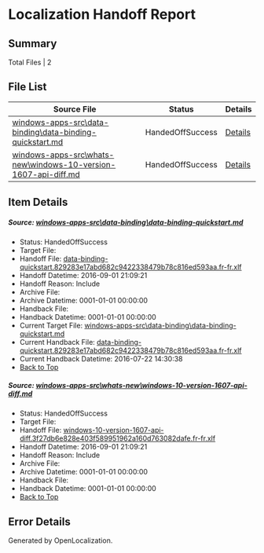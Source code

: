 # <a name='report-top'></a> Localization Handoff Report

## Summary
 Total Files | 2

## File List
 Source File | Status | Details 
 ----------- | ------ | ------- 
 [windows-apps-src\data-binding\data-binding-quickstart.md](https://github.com/Microsoft/windows-apps/blob/e89580ef62d5d6ae095aa27628181181aaac9666/windows-apps-src/data-binding/data-binding-quickstart.md) | HandedOffSuccess | [Details](#d452751fd4ab0cc422c3eae94507923440ec45df3205)
 [windows-apps-src\whats-new\windows-10-version-1607-api-diff.md](https://github.com/Microsoft/windows-apps/blob/8b64cb00c5c06e6dc5a8ee4751e45ba1a5c1e65e/windows-apps-src/whats-new/windows-10-version-1607-api-diff.md) | HandedOffSuccess | [Details](#20e3a37428f2c4c918d0b6f10dfca2e6f02cf41b7998)

## Item Details
##### <a name='d452751fd4ab0cc422c3eae94507923440ec45df3205'></a> Source: [windows-apps-src\data-binding\data-binding-quickstart.md](https://github.com/Microsoft/windows-apps/blob/e89580ef62d5d6ae095aa27628181181aaac9666/windows-apps-src/data-binding/data-binding-quickstart.md)
* Status: HandedOffSuccess
* Target File: 
* Handoff File: [data-binding-quickstart.829283e17abd682c9422338479b78c816ed593aa.fr-fr.xlf](https://github.com/Microsoft/WDG.handoff/blob/8ae540c4fd3365cefec877a9311385f574e972ad/ol-handoff/Microsoft/windows-apps.fr-fr/master/data-binding-quickstart.829283e17abd682c9422338479b78c816ed593aa.fr-fr.xlf)
* Handoff Datetime: 2016-09-01 21:09:21
* Handoff Reason: Include
* Archive File: 
* Archive Datetime: 0001-01-01 00:00:00
* Handback File: 
* Handback Datetime: 0001-01-01 00:00:00
* Current Target File: [windows-apps-src\data-binding\data-binding-quickstart.md](https://github.com/Microsoft/windows-apps.fr-fr/blob/402eb0dc49711783fdbd768a93aa5456388b34d9/windows-apps-src/data-binding/data-binding-quickstart.md)
* Current Handback File: [data-binding-quickstart.829283e17abd682c9422338479b78c816ed593aa.fr-fr.xlf](https://github.com/Microsoft/WDG.handback/blob/e8019a4155f189676550d9d336a37921a9040b0d/ol-handback/Microsoft/windows-apps.fr-fr/master/data-binding-quickstart.829283e17abd682c9422338479b78c816ed593aa.fr-fr.xlf)
* Current Handback Datetime: 2016-07-22 14:30:38
* [Back to Top](#report-top)

##### <a name='20e3a37428f2c4c918d0b6f10dfca2e6f02cf41b7998'></a> Source: [windows-apps-src\whats-new\windows-10-version-1607-api-diff.md](https://github.com/Microsoft/windows-apps/blob/8b64cb00c5c06e6dc5a8ee4751e45ba1a5c1e65e/windows-apps-src/whats-new/windows-10-version-1607-api-diff.md)
* Status: HandedOffSuccess
* Target File: 
* Handoff File: [windows-10-version-1607-api-diff.3f27db6e828e403f589951962a160d763082dafe.fr-fr.xlf](https://github.com/Microsoft/WDG.handoff/blob/8ae540c4fd3365cefec877a9311385f574e972ad/ol-handoff/Microsoft/windows-apps.fr-fr/master/windows-10-version-1607-api-diff.3f27db6e828e403f589951962a160d763082dafe.fr-fr.xlf)
* Handoff Datetime: 2016-09-01 21:09:21
* Handoff Reason: Include
* Archive File: 
* Archive Datetime: 0001-01-01 00:00:00
* Handback File: 
* Handback Datetime: 0001-01-01 00:00:00
* [Back to Top](#report-top)


## Error Details

Generated by OpenLocalization.
